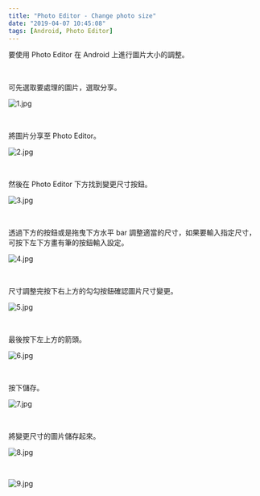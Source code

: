 ```yaml
---
title: "Photo Editor - Change photo size"
date: "2019-04-07 10:45:08"
tags: [Android, Photo Editor]
---
```



要使用 Photo Editor 在 Android 上進行圖片大小的調整。

<!-- More -->

<br/>


可先選取要處理的圖片，選取分享。

![1.jpg](1.jpg)

<br/>


將圖片分享至 Photo Editor。  

![2.jpg](2.jpg)

<br/>


然後在 Photo Editor 下方找到變更尺寸按鈕。  

![3.jpg](3.jpg)

<br/>


透過下方的按鈕或是拖曳下方水平 bar 調整適當的尺寸，如果要輸入指定尺寸，可按下左下方畫有筆的按鈕輸入設定。  

![4.jpg](4.jpg)

<br/>


尺寸調整完按下右上方的勾勾按鈕確認圖片尺寸變更。  

![5.jpg](5.jpg)

<br/>


最後按下左上方的箭頭。  

![6.jpg](6.jpg)

<br/>


按下儲存。  

![7.jpg](7.jpg)

<br/>


將變更尺寸的圖片儲存起來。  

![8.jpg](8.jpg)

<br/>


![9.jpg](9.jpg)
